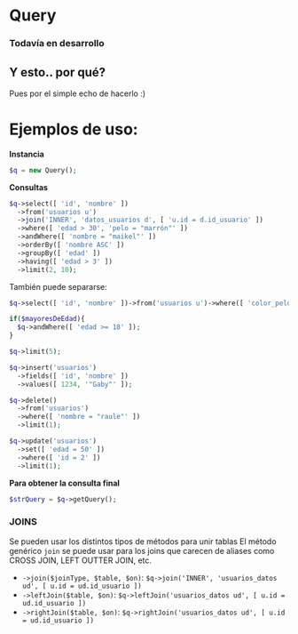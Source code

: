 # Query
 
### Todavía en desarrollo

## Y esto.. por qué?
Pues por el simple echo de hacerlo :)

# Ejemplos de uso:

**Instancia**
```PHP
$q = new Query();
```

**Consultas**

```PHP
$q->select([ 'id', 'nombre' ])
  ->from('usuarios u')
  ->join('INNER', 'datos_usuarios d', [ 'u.id = d.id_usuario' ])
  ->where([ 'edad > 30', 'pelo = "marrón"' ])
  ->andWhere([ 'nombre = "maikel"' ])
  ->orderBy([ 'nombre ASC' ])
  ->groupBy([ 'edad' ])
  ->having([ 'edad > 3' ])
  ->limit(2, 10);
```
También puede separarse:

```PHP
$q->select([ 'id', 'nombre' ])->from('usuarios u')->where([ 'color_pelo = "castaño"' ]);

if($mayoresDeEdad){
  $q->andWhere([ 'edad >= 18' ]);
}

$q->limit(5);
```

```PHP
$q->insert('usuarios')
  ->fields([ 'id', 'nombre' ])
  ->values([ 1234, '"Gaby"' ]);
```

```PHP
$q->delete()
  ->from('usuarios')
  ->where([ 'nombre = "raule"' ])
  ->limit(1);
```

```PHP
$q->update('usuarios')
  ->set([ 'edad = 50' ])
  ->where([ 'id = 2' ])
  ->limit(1);
```

**Para obtener la consulta final**
```PHP
$strQuery = $q->getQuery();
```

### JOINS
Se pueden usar los distintos tipos de métodos para unir tablas
El método genérico `join` se puede usar para los joins que carecen de aliases como CROSS JOIN, LEFT OUTTER JOIN, etc.

* `->join($joinType, $table, $on)`: `$q->join('INNER', 'usuarios_datos ud', [ u.id = ud.id_usuario ])`
* `->leftJoin($table, $on)`: `$q->leftJoin('usuarios_datos ud', [ u.id = ud.id_usuario ])`
* `->rightJoin($table, $on)`: `$q->rightJoin('usuarios_datos ud', [ u.id = ud.id_usuario ])`
